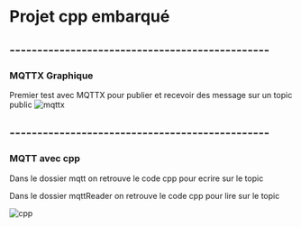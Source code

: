 # Projet cpp embarqué
## -----------------------------------------------
### MQTTX Graphique
Premier test avec MQTTX pour publier et recevoir des message sur un topic public
![mqttx](https://user-images.githubusercontent.com/70941138/232086789-2e081e1b-e6dd-4152-a2ef-61bb011ab82b.PNG)

## -----------------------------------------------
### MQTT avec cpp

Dans le dossier mqtt on retrouve le code cpp pour ecrire sur le topic

Dans le dossier mqttReader on retrouve le code cpp pour lire sur le topic

![cpp](https://user-images.githubusercontent.com/70941138/232086784-ff58b54e-2eb7-4711-a249-5668d303e0c5.PNG)


